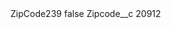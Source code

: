 <?xml version="1.0" encoding="UTF-8"?>
<CustomMetadata xmlns="http://soap.sforce.com/2006/04/metadata" xmlns:xsi="http://www.w3.org/2001/XMLSchema-instance" xmlns:xsd="http://www.w3.org/2001/XMLSchema">
    <label>ZipCode239</label>
    <protected>false</protected>
    <values>
        <field>Zipcode__c</field>
        <value xsi:type="xsd:string">20912</value>
    </values>
</CustomMetadata>

